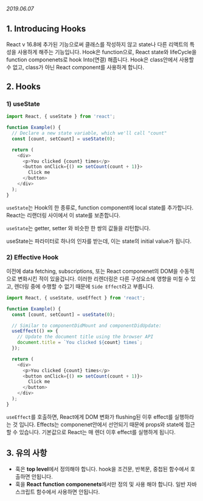 ###### 2019.06.07
## 1. Introducing Hooks
React v 16.8에 추가된 기능으로써 클래스를 작성하지 않고 state나 다른 리액트의 특성을 사용하게 해주는 기능입니다.
Hook은 function으로, React state와 lifeCycle을 function componenets로 hook Into(연결) 해줍니다.
Hook은 class안에서 사용할수 없고, class가 아닌 React component를 사용하게 합니다.
## 2. Hooks
### 1) useState

```js
import React, { useState } from 'react';

function Example() {
  // Declare a new state variable, which we'll call "count"
  const [count, setCount] = useState(0);

  return (
    <div>
      <p>You clicked {count} times</p>
      <button onClick={() => setCount(count + 1)}>
        Click me
      </button>
    </div>
  );
}
```

```useState```는 Hook의 한 종류로, function component에 local state를 추가합니다.
React는 리랜더링 사이에서 이 state를 보존합니다.

```useState```는 getter, setter 와 비슷한 한 쌍의 값들을 리턴합니다.

useState는 파라미터로 하나의 인자를 받는데, 이는 state의 initial value가 됩니다.

### 2) Effective Hook
이전에 data fetching, subscriptions, 또는 React componenet의 DOM을 수동적으로 변화시킨 적이 있을겁니다. 이러한 리렌더링은 다른 구성요소에 영향을 미칠 수 있고, 렌더링 중에 수행할 수 없기 때문에 ```Side Effect```라고 부릅니다.
```js
import React, { useState, useEffect } from 'react';

function Example() {
  const [count, setCount] = useState(0);

  // Similar to componentDidMount and componentDidUpdate:
  useEffect(() => {
    // Update the document title using the browser API
    document.title = `You clicked ${count} times`;
  });

  return (
    <div>
      <p>You clicked {count} times</p>
      <button onClick={() => setCount(count + 1)}>
        Click me
      </button>
    </div>
  );
}
```
```useEffect```를 호출하면, React에게 DOM 변화가 flushing된 이후 effect를 실행하라는 것 입니다.
Effects는 componenet안에서 선언되기 때문에 props와 state에 접근 할 수 있습니다.
기본값으로 React는 매 렌더 이후 effect를 실행하게 됩니다.

## 3. 유의 사항
* 훅은 <b>top level</b>에서 정의해야 합니다. hook을 조건문, 반복문, 중첩된 함수에서 호출하면 안됩니다.
* 훅을 <b>React function componenets</b>에서만 정의 및 사용 해야 합니다. 일반 자바스크립트 함수에서 사용하면 안됩니다.